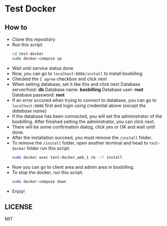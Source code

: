 # Test Docker

## How to
- Clone this repository
- Run this script:
    ```bash
    cd test-docker
    sudo docker-compose up
    ```
- Wait until service status done
- Now, you can go to `localhost:8004/install` to install boxbilling
- Checked the `I agree` checkbox and click next
- When setting database, set it like this and click next
    Database server/host: **db**
    Database name: **boxbilling**
    Database user: **root**
    Database password: **root**
- If an error occured when trying to connect to database, you can go to `localhost:8080` first and login using credential above (*except the database name*)
- If the database has been connected, you will set the administrator of the boxbilling. After finished setting the administrator, you can click next.
- There will be some confirmation dialog, click yes or OK and wait until done.
- After the installation succeed, you must remove the `/install` folder.
- To remove the `/install` folder, open another terminal and head to `test-docker` folder run this script:
    ```bash
    sudo docker exec test-docker_web_1 rm -rf install
    ```
- Now you can go to client area and admin area in boxbilling.
- To stop the docker, run this script:
    ```bash
    sudo docker-compose down
    ```
- Enjoy!

## LICENSE
MIT